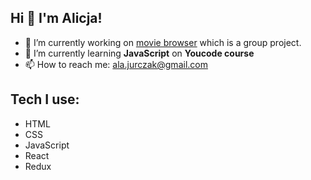 ## Hi 👋 I'm Alicja!

- 🔭 I’m currently working on [movie browser](https://allmosthumann.github.io/movie-browser/) which is a group project.
- 🌱 I’m currently learning **JavaScript** on **Youcode course**
- 📫 How to reach me: ala.jurczak@gmail.com

## Tech I use:
- HTML
- CSS
- JavaScript
- React
- Redux


<!--
**alajurczak/alajurczak** is a ✨ _special_ ✨ repository because its `README.md` (this file) appears on your GitHub profile.

Here are some ideas to get you started:

- 🔭 I’m currently working on ...
- 🌱 I’m currently learning ...
- 👯 I’m looking to collaborate on ...
- 🤔 I’m looking for help with ...
- 💬 Ask me about ...
- 📫 How to reach me: ...
- 😄 Pronouns: ...
- ⚡ Fun fact: ...
-->
